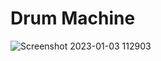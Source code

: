 # Drum Machine

![Screenshot 2023-01-03 112903](https://user-images.githubusercontent.com/104868843/210419058-f74e5d27-da97-4117-bf7a-3f0a2b06a71a.png)
